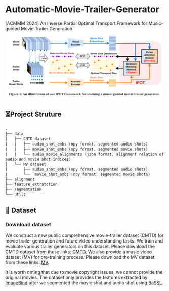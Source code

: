 # Automatic-Movie-Trailer-Generator
[ACMMM 2024] An Inverse Partial Optimal Transport Framework for Music-guided Movie Trailer Generation
![scheme](img/ipot_schemes.png)

## ⏳Project Struture
```
.
├── data
│   ├── CMTD dataset
|   |   ├── audio_shot_embs (npy format, segmented audio shots)
|   |   ├── movie_shot_embs (npy format, segmented movie shots)
|   |   └── audio_movie_alignments (json format, alignment relation of audio and movie shot indices)
│   └── MV dataset
|       ├── audio_shot_embs (npy format, segmented audio shots)
|       └──  movie_shot_embs (npy format, segmented movie shots)
├── alignment
├── feature_extratction
├── segmentation
└── utils
```

## 🎥 Dataset 
### Download dataset
We construct a new public comprehensive movie-trailer dataset (CMTD) for movie trailer generation and future video understanding tasks. We train and evaluate various trailer generators on this dataset. Please download the CMTD dataset from these links: [CMTD](https://drive.google.com/drive/folders/1qYKi9nsrHUiOZIAvA-uTFOsOj0rEAc26?usp=drive_link). We also provide a music video dataset (MV) for pre-training process. Please download the MV dataset from these links: [MV](https://drive.google.com/drive/folders/1FROsoTIi4lhgSHfLFJ4phE7ZFxj3udcP?usp=drive_link).

It is worth noting that due to movie copyright issues, we cannot provide the original movies. The dataset only provides the features extracted by [ImageBind](https://github.com/facebookresearch/ImageBind) after we segmented the movie shot and audio shot using [BaSSL](https://github.com/kakaobrain/bassl).
